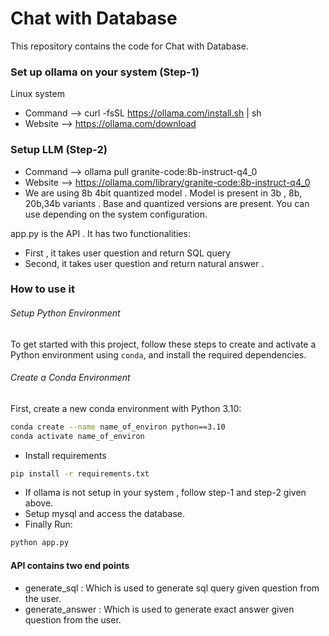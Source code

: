 # Chat with Database
This repository contains the code for Chat with Database.


### Set up ollama on your system (Step-1)
Linux system
* Command --> curl -fsSL https://ollama.com/install.sh | sh
* Website --> https://ollama.com/download
### Setup LLM (Step-2)
* Command --> ollama pull granite-code:8b-instruct-q4_0
* Website --> https://ollama.com/library/granite-code:8b-instruct-q4_0
* We are using 8b 4bit quantized model . Model is present in 3b , 8b, 20b,34b variants . Base and quantized versions are present. You can use depending on the system configuration.


app.py is the API . It has two functionalities:
* First , it takes user question and return SQL query
* Second, it takes user question and return natural answer .

### How to use it 
###### Setup Python Environment
To get started with this project, follow these steps to create and activate a Python environment using `conda`, and install the required dependencies.

###### Create a Conda Environment
First, create a new conda environment with Python 3.10:

```bash
conda create --name name_of_environ python==3.10
conda activate name_of_environ
```
* Install requirements
```bash
pip install -r requirements.txt
```
* If ollama is not setup in your system , follow step-1 and step-2 given above.
* Setup mysql and access the database.
* Finally Run:
```bash
python app.py
```

#### API contains two end  points
* generate_sql :  Which is used to generate sql query given question from the user.
* generate_answer : Which is used to generate exact answer given question from the user. 
